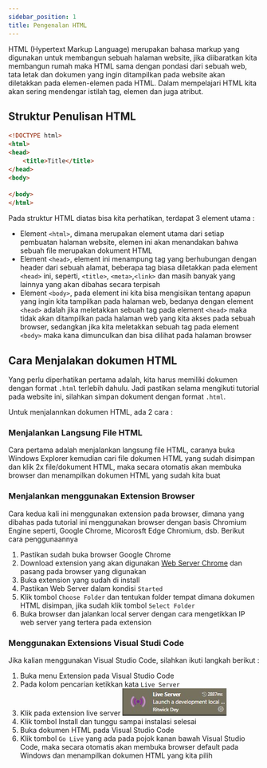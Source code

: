 ```yaml
---
sidebar_position: 1
title: Pengenalan HTML
---
```


HTML (Hypertext Markup Language) merupakan bahasa markup yang digunakan untuk membangun sebuah halaman website, jika diibaratkan kita membangun rumah maka HTML sama dengan pondasi dari sebuah web, tata letak dan dokumen yang ingin ditampilkan pada website akan diletakkan pada elemen-elemen pada HTML. Dalam mempelajari HTML kita akan sering mendengar istilah tag, elemen dan juga atribut.

## Struktur Penulisan HTML

```html title=index.html
<!DOCTYPE html>
<html>
<head>
    <title>Title</title>
</head>
<body>
    
</body>
</html>
```

Pada struktur HTML diatas bisa kita perhatikan, terdapat 3 element utama :

* Element `<html>`, dimana merupakan element utama dari setiap pembuatan halaman website, elemen ini akan menandakan bahwa sebuah file merupakan dokument HTML
* Element `<head>`, element ini menampung  tag yang berhubungan dengan header dari sebuah alamat, beberapa tag biasa diletakkan pada element `<head>` ini, seperti, `<title>`, `<meta>`,`<link>` dan masih banyak yang lainnya yang akan dibahas secara terpisah
* Element `<body>`, pada element ini kita bisa mengisikan tentang apapun yang ingin kita tampilkan pada halaman web, bedanya dengan element `<head>` adalah jika meletakkan sebuah tag pada element `<head>` maka tidak akan ditampilkan pada halaman web yang kita akses pada sebuah browser, sedangkan jika kita meletakkan sebuah tag pada element `<body>` maka kana dimunculkan dan bisa dilihat pada halaman browser

## Cara Menjalakan dokumen HTML

Yang perlu diperhatikan pertama adalah, kita harus memiliki dokumen dengan format `.html` terlebih dahulu. Jadi pastikan selama mengikuti tutorial pada website ini, silahkan simpan dokument dengan format `.html`.

Untuk menjalannkan dokumen HTML, ada 2 cara :

### Menjalankan Langsung File HTML
Cara pertama adalah menjalankan langsung file HTML, caranya buka Windows Explorer kemudian cari file dokumen HTML yang sudah disimpan dan klik 2x file/dokument HTML, maka secara otomatis akan membuka browser dan menampilkan dokumen HTML yang sudah kita buat

### Menjalankan menggunakan Extension Browser
Cara kedua kali ini menggunakan extension pada browser, dimana yang dibahas pada tutorial ini menggunakan browser dengan basis Chromium Engine seperti, Google Chrome, Micorosft Edge Chromium, dsb. Berikut cara penggunaannya

1. Pastikan sudah buka browser Google Chrome
2. Download extension yang akan digunakan [Web Server Chrome](https://chrome.google.com/webstore/detail/web-server-for-chrome/ofhbbkphhbklhfoeikjpcbhemlocgigb) dan pasang pada browser yang digunakan
3. Buka extension yang sudah di install
4. Pastikan Web Server dalam kondisi `Started`
5. Klik tombol `Choose Folder` dan tentukan folder tempat dimana dokumen HTML disimpan, jika sudah klik tombol `Select Folder`
6. Buka browser dan jalankan local server dengan cara mengetikkan IP web server yang tertera pada extension

### Menggunakan Extensions Visual Studi Code

Jika kalian menggunakan Visual Studio Code, silahkan ikuti langkah berikut :

1. Buka menu Extension pada Visual Studio Code
2. Pada kolom pencarian ketikkan kata `Live Server`
3. Klik pada extension live server
![](../../../img/html/ext-live-server.jpg)
4. Klik tombol Install dan tunggu sampai instalasi selesai
5. Buka dokumen HTML pada Visual Studio Code
6. Klik tombol `Go Live` yang ada pada pojok kanan bawah Visual Studio Code, maka secara otomatis akan membuka browser default pada Windows dan menampilkan dokumen HTML yang kita pilih